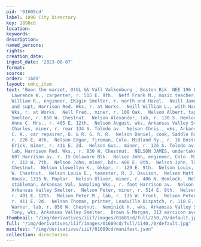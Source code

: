 ```yaml
---
pid: '01609cd'
label: 1890 City Directory
key: 1890cd
location: 
keywords: 
description: 
named_persons: 
rights: 
creation_date: 
ingest_date: '2023-08-07'
format: 
source: 
order: '1609'
layout: cmhc_item
text: 'Boon the marzet, OtGL && Vall Valkenburg , Boston Bik  NEE 196 EM        Neece
  Lawrence W., carpenter, r. 515 E. 9th.  Neff Frank M., music teacher, 141 E. 5th.  Neff
  William R., engineer, EKigin Smelter, r. north end Hazel.  Neill James W., manager
  and supt, Harrison Red. Wks, r. at Works.  Neill William L., with Harrison Red.
  Wks, r. at Works.  Nell Fred., miner, r. 108 Oak.  Nelson Albert, tapper, American
  Smelter, r. 850 W. Chestnut.  Nelson Alexander, lab, r. 130 S. Hemlock.  Nelson
  Anne C. Mrs., r. 405 E. 12th.  Nelson August, wks, Arkansas Valley Smelter.  Nelson
  Charles, miner, r. rear 134 S. Toledo av.  Nelson Chris., wks, Arkansas Valley Smelter.  Nelson
  C. A., car repairer, D. & R. G. R. R.  Nelson Daniel, cook, Saddle Rock Restaurant,
  r. 226 E. 4th.  Nelson Edgar, fireman, Colo. Midland Ry., r. 16 Boston Blk.  Nelson
  Erick, mimer, r. 411 E. 2d.  Nelson Gus., miner, r. 126 S. Toledo av.  Nelson Henry,
  lab, Harrison Red. Wks., r. 850 W. Chestnut.  NELSON JAMES, undertaker and embalmer,
  607 Harrison av, r. 15 Delaware Blk.  Nelson John, engineer, Colo. Midland Ry.,
  r. 312 W. 7th.  Nelson John, miner, bds. 400 E. 8th.  Nelson John, lab, r. 819 W.
  Chestnut.  Nelson Llewellyn K., bkkpr, r. 129 E. 9th.  Nelson Louis, lab, r. 850
  W. Chestnut.  Nelson Louis E., teamster, R. J. Davison.  Nelson Matt., elk, Cadillac
  House, 1315 N. Poplar.  Nelson Oliver, miner, r. 406 N. Hemlock.  Nelson O. F.,
  stableman, Arkansas Val. Sampling Wks., r. foot Harrison av.  Nelson Peter, wks,
  Arkansas Valley Smelter.  Nelson Peter, miner, r. 514 E. 8th.  Nelson Peter, miner,
  r. 401 E. 12th.  Nelson Peter M., lab, r. 135 W. Front.  Nelson Peter O., miner,
  r. 411 E. 2d.  Nelson Thomas, printer, Leadville Dispatch, r. 118 E. 6th.  Nelson
  Warner, lab, r. 850 W. Chestnut.  Neminick H., wks, Arkansas Valley Smelter.  Neminick
  Tony, wks, Arkansas Valley Smelter.  Brown & Morgan, 313 aarcicon ave GHRISTY HATS    '
thumbnail: "/img/derivatives/iiif/images/01609cd/full/250,/0/default.jpg"
full: "/img/derivatives/iiif/images/01609cd/full/1140,/0/default.jpg"
manifest: "/img/derivatives/iiif/01609cd/manifest.json"
collection: directories
---
```

